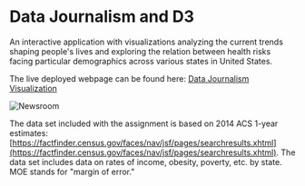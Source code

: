 # Data Journalism and D3

An interactive application with visualizations analyzing the current trends shaping people's lives and exploring the relation between health risks facing particular demographics across various states in United States.

The live deployed webpage can be found here: [Data Journalism Visualization](https://zenacar.github.io/D3-Challenge/)

![Newsroom](https://media.giphy.com/media/v2xIous7mnEYg/giphy.gif)

The data set included with the assignment is based on 2014 ACS 1-year estimates: [https://factfinder.census.gov/faces/nav/jsf/pages/searchresults.xhtml](https://factfinder.census.gov/faces/nav/jsf/pages/searchresults.xhtml). The data set includes data on rates of income, obesity, poverty, etc. by state. MOE stands for "margin of error."

